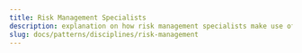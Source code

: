 ```yaml
---
title: Risk Management Specialists
description: explanation on how risk management specialists make use of surveilr.
slug: docs/patterns/disciplines/risk-management
---
```


